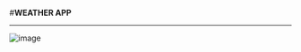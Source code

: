 #**WEATHER APP**

----------------------------------------------------------------------------------------------------------------------

![image](https://github.com/sumansharma6463/SumanSharma_JS3_Lab/assets/127925131/75269762-d69a-44fd-802f-f6446963e290)

